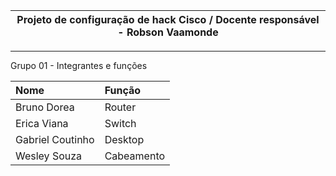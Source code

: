 | Projeto de configuração de hack Cisco / Docente responsável - Robson Vaamonde |
| ----------- |

---

Grupo 01 - Integrantes e funções

|	Nome	|	Função	|
|	:---	|	:---	|
|	Bruno Dorea	|	Router	|
|	Erica Viana	|	Switch	|
|	Gabriel Coutinho	|	Desktop	|
|	Wesley Souza	|	Cabeamento	|
